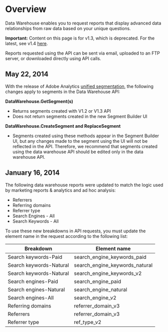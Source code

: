 # Overview

Data Warehouse enables you to request reports that display advanced data relationships from raw data based on your unique questions.

**Important:** Content on this page is for v1.3, which is deprecated. For the latest, see v1.4 [here](../reporting-api/data_warehouse.md).

Reports requested using the API can be sent via email, uploaded to an FTP server, or downloaded directly using API calls.

## May 22, 2014

With the release of Adobe Analytics [unified segmentation](http://microsite.omniture.com/t2/help/en_US/analytics/segment/?f=seg_transition), the following changes apply to segments in the Data Warehouse API:

**DataWarehouse.GetSegment\(s\)** 

-   Returns segments created with V1.2 or V1.3 API
-   Does not return segments created in the new Segment Builder UI

**DataWarehouse.CreateSegment and ReplaceSegment** 

-   Segments created using these methods appear in the Segment Builder UI, but any changes made to the segment using the UI will not be reflected in the API. Therefore, we recommend that segments created using the data warehouse API should be edited only in the data warehouse API.

## January 16, 2014

The following data warehouse reports were updated to match the logic used by marketing reports & analytics and ad hoc analysis:

-   Referrers
-   Referring domains
-   Referrer type
-   Search Engines - All
-   Search Keywords - All

To use these new breakdowns in API requests, you must update the element name in the request according to the following list:

|Breakdown|Element name|
|---------|------------|
|Search keywords-Paid|search\_engine\_keywords\_paid|
|Search keywords-Natural|search\_engine\_keywords\_natural|
|Search keywords-Natural|search\_engine\_keywords\_v2|
|Search engines-Paid|search\_engine\_paid|
|Search engines-Natural|search\_engine\_natural|
|Search engines-All|search\_engine\_v2|
|Referring domains|referrer\_domain\_v3|
|Referrers|referrer\_domain\_v3|
|Referrer type|ref\_type\_v2|

